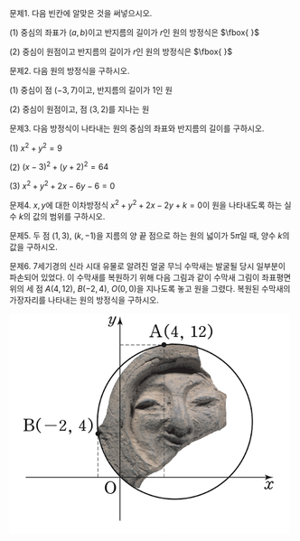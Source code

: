 

문제1. 다음 빈칸에 알맞은 것을 써넣으시오. 

(1) 중심의 좌표가 $(a, b)$이고 반지름의 길이가 $r$인 원의 방정식은 $\fbox{     }$

(2) 중심이 원점이고 반지름의 길이가 $r$인 원의 방정식은 $\fbox{  }$



문제2. 다음 원의 방정식을 구하시오. 

(1) 중심이 점 $(-3, 7)$이고, 반지름의 길이가 $1$인 원

(2) 중심이 원점이고, 점 $(3,2)$를 지나는 원



문제3. 다음 방정식이 나타내는 원의 중심의 좌표와 반지름의 길이를 구하시오. 

(1) $x^2+y^2=9$

(2) $(x-3)^2+(y+2)^2=64$

(3) $x^2+y^2+2x-6y-6=0$



문제4. $x, y$에 대한 이차방정식 $x^2+y^2+2x-2y+k=0$이 원을 나타내도록 하는 실수 $k$의 값의 범위를 구하시오.



문제5. 두 점 $(1, 3)$, $(k, -1)$을 지름의 양 끝 점으로 하는 원의 넓이가 $5\pi$일 때, 양수 $k$의 값을 구하시오.



문제6. 7세기경의 신라 시대 유물로 알려진 얼굴 무늬 수막새는 발굴될 당시 일부분이 파손되어 있었다. 이 수막새를 복원하기 위해 다음 그림과 같이 수막새 그림이 좌표평면 위의 세 점 $A(4, 12)$, $B(-2, 4)$, $O(0, 0)$을 지나도록 놓고 원을 그렸다. 복원된 수막새의 가장자리를 나타내는 원의 방정식을 구하시오. 

![](Pasted%20image%2020250725150411.png)

